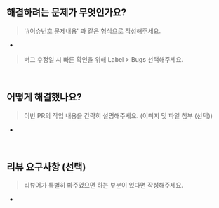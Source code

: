 ## 해결하려는 문제가 무엇인가요?
> '#이슈번호 문제내용' 과 같은 형식으로 작성해주세요.
*
> 버그 수정일 시 빠른 확인을 위해 Label > Bugs 선택해주세요.
<br/>

## 어떻게 해결했나요?
> 이번 PR의 작업 내용을 간략히 설명해주세요. (이미지 및 파일 첨부 (선택))
*

<br/>

## 리뷰 요구사항 (선택)
> 리뷰어가 특별히 봐주었으면 하는 부분이 있다면 작성해주세요. 
* 

